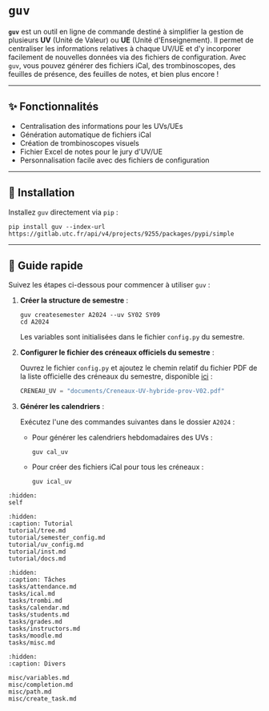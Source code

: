 # `guv`

**`guv`** est un outil en ligne de commande destiné à simplifier la gestion de
plusieurs **UV** (Unité de Valeur) ou **UE** (Unité d'Enseignement). Il permet
de centraliser les informations relatives à chaque UV/UE et d'y incorporer
facilement de nouvelles données via des fichiers de configuration. Avec `guv`,
vous pouvez générer des fichiers iCal, des trombinoscopes, des feuilles de
présence, des feuilles de notes, et bien plus encore !

---

## ✨ Fonctionnalités

- Centralisation des informations pour les UVs/UEs
- Génération automatique de fichiers iCal
- Création de trombinoscopes visuels
- Fichier Excel de notes pour le jury d'UV/UE
- Personnalisation facile avec des fichiers de configuration

---

## 🚀 Installation

Installez `guv` directement via `pip` :

```shell
pip install guv --index-url https://gitlab.utc.fr/api/v4/projects/9255/packages/pypi/simple
```

---

## 🏃 Guide rapide

Suivez les étapes ci-dessous pour commencer à utiliser `guv` :

1. **Créer la structure de semestre** :

    ```shell
    guv createsemester A2024 --uv SY02 SY09
    cd A2024
    ```

    Les variables sont initialisées dans le fichier `config.py` du semestre.

2. **Configurer le fichier des créneaux officiels du semestre** :

    Ouvrez le fichier `config.py` et ajoutez le chemin relatif du fichier PDF de
    la liste officielle des créneaux du semestre, disponible
    [ici](https://webapplis.utc.fr/ent/services/services.jsf?sid=578) :

    ```python
    CRENEAU_UV = "documents/Creneaux-UV-hybride-prov-V02.pdf"
    ```

3. **Générer les calendriers** :

   Exécutez l'une des commandes suivantes dans le dossier `A2024` :

   - Pour générer les calendriers hebdomadaires des UVs :

     ```shell
     guv cal_uv
     ```

   - Pour créer des fichiers iCal pour tous les créneaux :

     ```shell
     guv ical_uv
     ```

```{toctree}
:hidden:
self
```

```{toctree}
:hidden:
:caption: Tutorial
tutorial/tree.md
tutorial/semester_config.md
tutorial/uv_config.md
tutorial/inst.md
tutorial/docs.md
```

```{toctree}
:hidden:
:caption: Tâches
tasks/attendance.md
tasks/ical.md
tasks/trombi.md
tasks/calendar.md
tasks/students.md
tasks/grades.md
tasks/instructors.md
tasks/moodle.md
tasks/misc.md
```

```{toctree}
:hidden:
:caption: Divers

misc/variables.md
misc/completion.md
misc/path.md
misc/create_task.md
```
